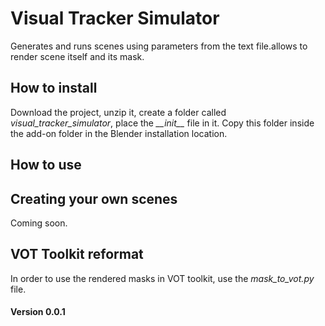 # Visual Tracker Simulator

Generates and runs scenes using parameters from the text file.allows to render scene itself and its mask.

## How to install

Download the project, unzip it, create a folder called _visual\_tracker\_simulator_, place the _\_\_init\_\__ file in it. Copy this folder inside the add-on folder in the Blender installation location.

## How to use

## Creating your own scenes
Coming soon.

## VOT Toolkit reformat

In order to use the rendered masks in VOT toolkit, use the _mask\_to\_vot.py_ file.

#### Version 0.0.1
